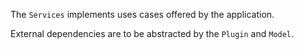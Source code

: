 The `Services` implements uses cases offered by the application.

External dependencies are to be abstracted by the `Plugin` and `Model`.